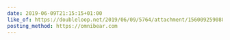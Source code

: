 ```yaml
---
date: 2019-06-09T21:15:15+01:00
like_of: https://doubleloop.net/2019/06/09/5764/attachment/1560092590886/
posting_method: https://omnibear.com
---
```

